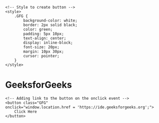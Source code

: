 <!DOCTYPE html>
<html>
	
<head>
	<title>
		Create an HTML button that
		acts like a link
	</title>
	
	<!-- Style to create button -->
	<style>
		.GFG {
			background-color: white;
			border: 2px solid black;
			color: green;
			padding: 5px 10px;
			text-align: center;
			display: inline-block;
			font-size: 20px;
			margin: 10px 30px;
			cursor: pointer;
		}
	</style>
</head>

<body>
	<h1>GeeksforGeeks</h1>
	
	<!-- Adding link to the button on the onclick event -->
	<button class="GFG"
	onclick="window.location.href = 'https://ide.geeksforgeeks.org';">
		Click Here
	</button>
</body>

</html>					
